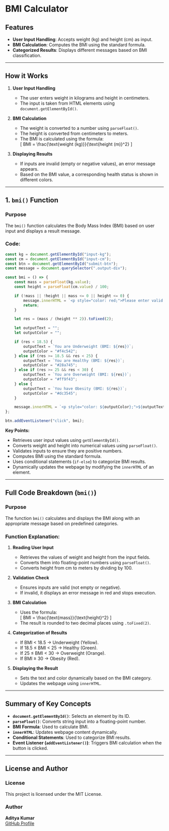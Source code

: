 # **BMI Calculator**  

## **Features**  

- **User Input Handling**: Accepts weight (kg) and height (cm) as input.  
- **BMI Calculation**: Computes the BMI using the standard formula.  
- **Categorized Results**: Displays different messages based on BMI classification.  

---  

## **How it Works**  

1. **User Input Handling**  
   - The user enters weight in kilograms and height in centimeters.  
   - The input is taken from HTML elements using `document.getElementById()`.  

2. **BMI Calculation**  
   - The weight is converted to a number using `parseFloat()`.  
   - The height is converted from centimeters to meters.  
   - The BMI is calculated using the formula:  
     \[
     BMI = \frac{\text{weight (kg)}}{\text{height (m)}^2}
     \]  

3. **Displaying Results**  
   - If inputs are invalid (empty or negative values), an error message appears.  
   - Based on the BMI value, a corresponding health status is shown in different colors.  

---  

## **1. `bmi()` Function**  

### **Purpose**  

The `bmi()` function calculates the Body Mass Index (BMI) based on user input and displays a result message.  

### **Code:**  

```javascript
const kg = document.getElementById("input-kg");
const cm = document.getElementById("input-cm");
const btn = document.getElementById("submit-btn");
const message = document.querySelector(".output-div");

const bmi = () => {
    const mass = parseFloat(kg.value);
    const height = parseFloat(cm.value) / 100;

    if (!mass || !height || mass <= 0 || height <= 0) {
        message.innerHTML = `<p style="color: red;">Please enter valid numbers!</p>`;
        return;
    }

    let res = (mass / (height ** 2)).toFixed(2);

    let outputText = "";
    let outputColor = "";

    if (res < 18.5) {
        outputText = `You are Underweight (BMI: ${res})`;
        outputColor = "#f4c542";
    } else if (res >= 18.5 && res < 25) {
        outputText = `You are Healthy (BMI: ${res})`;
        outputColor = "#28a745";
    } else if (res >= 25 && res < 30) {
        outputText = `You are Overweight (BMI: ${res})`;
        outputColor = "#ff9f43";
    } else {
        outputText = `You have Obesity (BMI: ${res})`;
        outputColor = "#dc3545";
    }

    message.innerHTML = `<p style="color: ${outputColor};">${outputText}</p>`;
};

btn.addEventListener("click", bmi);
```  

**Key Points:**  

- Retrieves user input values using `getElementById()`.  
- Converts weight and height into numerical values using `parseFloat()`.  
- Validates inputs to ensure they are positive numbers.  
- Computes BMI using the standard formula.  
- Uses conditional statements (`if-else`) to categorize BMI results.  
- Dynamically updates the webpage by modifying the `innerHTML` of an element.  

---  

## **Full Code Breakdown (`bmi()`)**  

### **Purpose**  

The function `bmi()` calculates and displays the BMI along with an appropriate message based on predefined categories.  

### **Function Explanation:**  

1. **Reading User Input**  
   - Retrieves the values of weight and height from the input fields.  
   - Converts them into floating-point numbers using `parseFloat()`.  
   - Converts height from cm to meters by dividing by 100.  

2. **Validation Check**  
   - Ensures inputs are valid (not empty or negative).  
   - If invalid, it displays an error message in red and stops execution.  

3. **BMI Calculation**  
   - Uses the formula:  
     \[
     BMI = \frac{\text{mass}}{\text{height}^2}
     \]  
   - The result is rounded to two decimal places using `.toFixed(2)`.  

4. **Categorization of Results**  
   - If BMI < 18.5 → Underweight (Yellow).  
   - If 18.5 ≤ BMI < 25 → Healthy (Green).  
   - If 25 ≤ BMI < 30 → Overweight (Orange).  
   - If BMI ≥ 30 → Obesity (Red).  

5. **Displaying the Result**  
   - Sets the text and color dynamically based on the BMI category.  
   - Updates the webpage using `innerHTML`.  

---  

## **Summary of Key Concepts**  

- **`document.getElementById()`**: Selects an element by its ID.  
- **`parseFloat()`**: Converts string input into a floating-point number.  
- **BMI Formula**: Used to calculate BMI.  
- **`innerHTML`**: Updates webpage content dynamically.  
- **Conditional Statements**: Used to categorize BMI results.  
- **Event Listener (`addEventListener()`)**: Triggers BMI calculation when the button is clicked.  

---  

## **License and Author**  

### **License**  

This project is licensed under the MIT License.  

### **Author**  

**Aditya Kumar**  
[GitHub Profile](https://github.com/itsadityakr)  